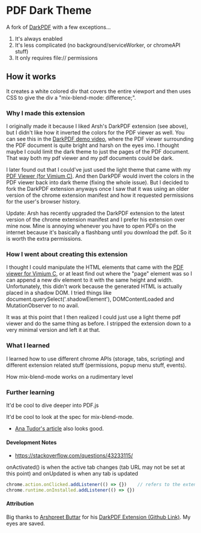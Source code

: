 # PDF Dark Theme

A fork of [DarkPDF](https://chrome.google.com/webstore/detail/darkpdf/cfemcmeknmapecneeeaajnbhhgfgkfhp?hl=en) with a few exceptions...

1. It's always enabled 
2. It's less complicated (no background/serviceWorker, or chromeAPI stuff)
4. It only requires file:// permissions 

## How it works 

It creates a white colored div that covers the entire viewport and then uses CSS to give the div a "mix-blend-mode: difference;".

### Why I made this extension

I originally made it because I liked Arsh's DarkPDF extension (see above), but I didn't like how it inverted the colors for the PDF viewer as well. You can see this in the [DarkPDF demo video](https://youtu.be/Z7oZTJ41cxg?t=5), where the PDF viewer surrounding the PDF document is quite bright and harsh on the eyes imo. I thought maybe I could limit the dark theme to just the pages of the PDF document. That way both my pdf viewer and my pdf documents could be dark.

I later found out that I could've just used the light theme that came with my [PDF Viewer (for Vimium C)](https://chrome.google.com/webstore/detail/pdf-viewer-for-vimium-c/nacjakoppgmdcpemlfnfegmlhipddanj?hl=en). And then DarkPDF would invert the colors in the PDF viewer back into dark theme (fixing the whole issue). But I decided to fork the DarkPDF extension anyways once I saw that it was using an older version of the chrome extension manifest and how it requested permissions for the user's browser history.

Update: Arsh has recently upgraded the DarkPDF extension to the latest version of the chrome extension manifest and I prefer his extension over mine now. Mine is annoying whenever you have to open PDFs on the internet because it's basically a flashbang until you download the pdf. So it is worth the extra permissions.

### How I went about creating this extension

I thought I could manipulate the HTML elements that came with the [PDF viewer for Vimium C](https://chrome.google.com/webstore/detail/pdf-viewer-for-vimium-c/nacjakoppgmdcpemlfnfegmlhipddanj?hl=en), or at least find out where the "page" element was so I can append a new div element to it with the same height and width. Unfortunately, this didn't work because the generated HTML is actually placed in a shadow DOM. I tried things like document.querySelect('.shadowElement'), DOMContentLoaded and MutationObserver to no avail.

It was at this point that I then realized I could just use a light theme pdf viewer and do the same thing as before. I stripped the extension down to a very minimal version and left it at that.

### What I learned 

I learned how to use different chrome APIs (storage, tabs, scripting) and different extension related stuff (permissions, popup menu stuff, events).

How mix-blend-mode works on a rudimentary level

### Further learning

It'd be cool to dive deeper into PDF.js

It'd be cool to look at the spec for mix-blend-mode. 
  - [Ana Tudor's article](https://css-tricks.com/taming-blend-modes-difference-and-exclusion) also looks good.

#### Development Notes

- https://stackoverflow.com/questions/43233115/

onActivated() is when the active tab changes (tab URL may not be set at this point) and onUpdated is when any tab is updated

```js
chrome.action.onClicked.addListener(() => {})    // refers to the extension being clicked in the toolbar
chrome.runtime.onInstalled.addListener(() => {}) 
```

#### Attribution

Big thanks to [Arshpreet Buttar](https://github.com/ArshSB) for his [DarkPDF Extension (Github Link)](https://github.com/ArshSB/DarkPDF). My eyes are saved.
